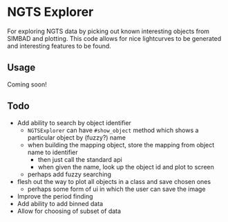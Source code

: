 # NGTS Explorer

For exploring NGTS data by picking out known interesting objects from SIMBAD and plotting. This code allows for nice lightcurves to be generated and interesting features to be found.

## Usage

Coming soon!

## Todo

* Add ability to search by object identifier
  * `NGTSExplorer` can have `#show_object` method which shows a particular object by (fuzzy?) name
  * when building the mapping object, store the mapping from object name to identifier
    * then just call the standard api
    * when given the name, look up the object id and plot to screen
  * perhaps add fuzzy searching
* flesh out the way to plot all objects in a class and save chosen ones
  * perhaps some form of ui in which the user can save the image
* Improve the period finding
* Add ability to add binned data
* Allow for choosing of subset of data
